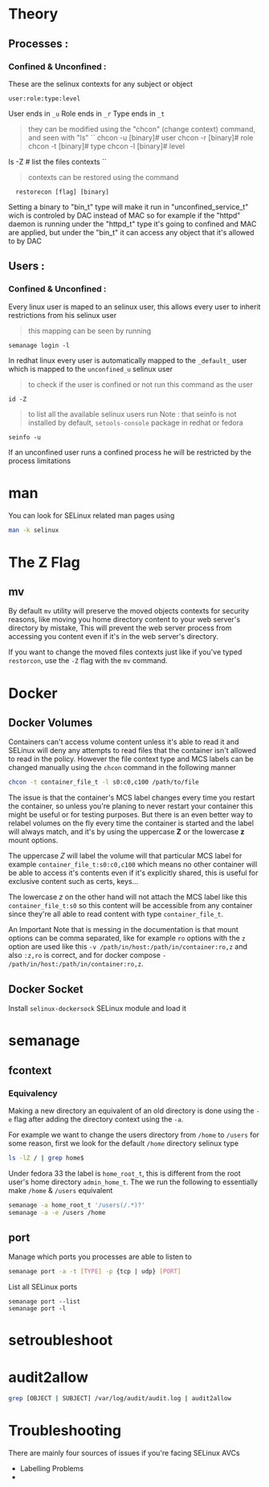 

# Theory

## Processes :

### Confined & Unconfined :

These are the selinux contexts for any subject or object

 `user:role:type:level`

User ends in `_u`
Role ends in `_r`
Type ends in `_t`

> they can be modified using the "chcon" (change context) command, and seen with "ls"
``
  chcon -u [binary]# user
  chcon -r [binary]# role
  chcon -t [binary]# type
  chcon -l [binary]# level

  ls -Z # list the files contexts
``
> contexts can be restored using the command

``  restorecon [flag] [binary]``

Setting a binary to "bin_t" type will make it run in "unconfined_service_t" wich is controled by DAC instead of MAC
so for example if the "httpd" daemon is running under the "httpd_t" type it's going to confined and MAC are applied, but under the "bin_t" it can access any object that it's allowed to by DAC

## Users :

### Confined & Unconfined :

Every linux user is maped to an selinux user, this allows every user to inherit restrictions from his selinux user

> this mapping can be seen by running

  `semanage login -l`

In redhat linux every user is automatically mapped to the `_default_` user which is mapped to the `unconfined_u` selinux user

> to check if the user is confined or not run this command as the user

  `id -Z`

> to list all the available selinux users run
> Note : that seinfo is not installed by default, `setools-console` package in redhat or fedora

  `seinfo -u`

If an unconfined user runs a confined process he will be restricted by the process limitations

# man

You can look for SELinux related man pages using

```bash
man -k selinux
```

# The Z Flag

## mv

By default `mv` utility will preserve the moved objects contexts for security reasons, like moving you home directory content to your web server's directory by mistake, This will prevent the web server process from accessing you content even if it's in the web server's directory.

If you want to change the moved files contexts just like if you've typed `restorcon`, use the `-Z` flag with the `mv` command.

# Docker

## Docker Volumes

Containers can't access volume content unless it's able to read it and SELinux will deny any attempts to read files that the container isn't allowed to read in the policy. However the file context type and MCS labels can be changed manually using the `chcon` command in the following manner

```bash
chcon -t container_file_t -l s0:c0,c100 /path/to/file
```

The issue is that the container's MCS label changes every time you restart the container, so unless you're planing to never restart your container this might be useful or for testing purposes. But there is an even better way to relabel volumes on the fly every time the container is started and the label will always match, and it's by using the uppercase **Z** or the lowercase **z** mount options.

The uppercase *Z* will label the volume will that particular MCS label for example `container_file_t:s0:c0,c100` which means no other container will be able to access it's contents even if it's explicitly shared, this is useful for exclusive content such as certs, keys...

The lowercase *z* on the other hand will not attach the MCS label like this `container_file_t:s0` so this content will be accessible from any container since they're all able to read content with type `container_file_t`.

An Important Note that is messing in the documentation is that mount options can be comma separated, like for example `ro` options with the `z` option are used like this `-v /path/in/host:/path/in/container:ro,z` and also `:z,ro` is correct, and for docker compose `- /path/in/host:/path/in/container:ro,z`.

## Docker Socket

Install `selinux-dockersock` SELinux module and load it

# semanage

## fcontext

### Equivalency

Making a new directory an equivalent of an old directory is done using the `-e` flag after adding the directory context using the `-a`.

For example we want to change the users directory from `/home` to `/users` for some reason, first we look for the default `/home` directory selinux type

```bash
ls -lZ / | grep home$
```

Under fedora 33 the label is `home_root_t`, this is different from the root user's home directory `admin_home_t`. The we run the following to essentially make `/home` & `/users` equivalent

```bash
semanage -a home_root_t '/users(/.*)?'
semanage -a -e /users /home
```

## port

Manage which ports you processes are able to listen to

```bash
semanage port -a -t [TYPE] -p {tcp | udp} [PORT]
```

List all SELinux ports

```
semanage port --list
semanage port -l
```

# setroubleshoot



# audit2allow

```bash
grep [OBJECT | SUBJECT] /var/log/audit/audit.log | audit2allow
```


# Troubleshooting

There are mainly four sources of issues if you're facing SELinux AVCs

- Labelling Problems
-
